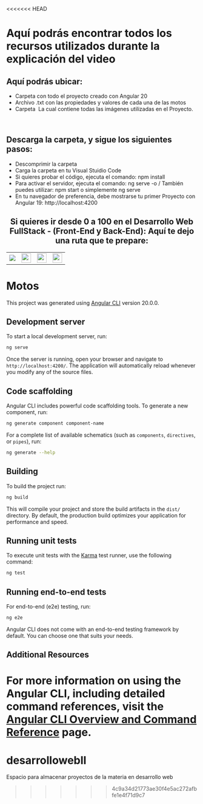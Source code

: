 <<<<<<< HEAD
<h1>Aquí podrás encontrar todos los recursos utilizados durante la explicación del video</h1>
<h2>Aquí podrás ubicar:</h2>
<ul>
  <li>Carpeta con todo el proyecto creado con Angular 20</li>
  <li>Archivo .txt con las propiedades y valores de cada una de las motos</li>
  <li>Carpeta <img> La cual contiene todas las imágenes utilizadas en el Proyecto.</li>
</ul>
<br>
<h2>Descarga la carpeta, y sigue los siguientes pasos:</h2>
<ul>
  <li>Descomprimir la carpeta</li>
  <li>Carga la carpeta en tu Visual Stuidio Code</li>
  <li>Si quieres probar el código, ejecuta el comando: npm install</li>
  <li>Para activar el servidor, ejecuta el comando: ng serve -o   / También puedes utilizar: npm start o  simplemente ng serve</li>
  <li>En tu navegador de preferencia, debe mostrarse tu primer Proyecto con Angular 19: http://localhost:4200</li>
</ul>


<h2 style="text-align:center">Si quieres ir desde 0 a 100 en el <strong>Desarrollo Web FullStack</strong> - (Front-End y Back-End): Aquí te dejo una ruta que te prepare:</h2>
<table>
  <tr>
    <td>
      <a href="https://cedavilu.com/curso-desarrollo-web-detalle.html" target="_blank"> <img src="https://cedavilu.com/assets/img/cursos/cursos-1.png" > </a>      
    </td>
    <td>
       <a href="https://cedavilu.com/curso-javascript-detalle.html" target="_blank"><img style="width:25" src="https://cedavilu.com/assets/img/cursos/cursos-2.png" ></a>      
    </td>
    <td>
      <a href= "https://cedavilu.com/curso-javascript-avanzado-detalle.html" target="_blank"><img style="width:25" src="https://cedavilu.com/assets/img/cursos/cursos-3.png" ></a>
    </td>
    <td>
    <a href="https://cedavilu.com/curso-nodejs-detalle.html" target="_blank"> <img style="width:25" src="https://cedavilu.com/assets/img/cursos/cursos-4.png" ></a>
    </td>
  </tr>
</table>


# Motos

This project was generated using [Angular CLI](https://github.com/angular/angular-cli) version 20.0.0.

## Development server

To start a local development server, run:

```bash
ng serve
```

Once the server is running, open your browser and navigate to `http://localhost:4200/`. The application will automatically reload whenever you modify any of the source files.

## Code scaffolding

Angular CLI includes powerful code scaffolding tools. To generate a new component, run:

```bash
ng generate component component-name
```

For a complete list of available schematics (such as `components`, `directives`, or `pipes`), run:

```bash
ng generate --help
```

## Building

To build the project run:

```bash
ng build
```

This will compile your project and store the build artifacts in the `dist/` directory. By default, the production build optimizes your application for performance and speed.

## Running unit tests

To execute unit tests with the [Karma](https://karma-runner.github.io) test runner, use the following command:

```bash
ng test
```

## Running end-to-end tests

For end-to-end (e2e) testing, run:

```bash
ng e2e
```

Angular CLI does not come with an end-to-end testing framework by default. You can choose one that suits your needs.

## Additional Resources

For more information on using the Angular CLI, including detailed command references, visit the [Angular CLI Overview and Command Reference](https://angular.dev/tools/cli) page.
=======
# desarrollowebII
Espacio para almacenar proyectos de la materia en desarrollo web
>>>>>>> 4c9a34d21773ae30f4e5ac272afbfe1e4f71d9c7
